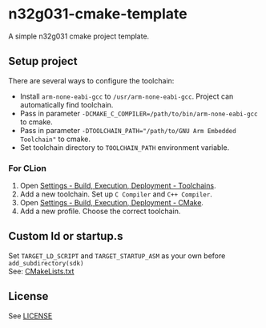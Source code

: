 # n32g031-cmake-template
A simple n32g031 cmake project template.

## Setup project
There are several ways to configure the toolchain:
- Install `arm-none-eabi-gcc` to `/usr/arm-none-eabi-gcc`. Project can automatically find toolchain.
- Pass in parameter `-DCMAKE_C_COMPILER=/path/to/bin/arm-none-eabi-gcc` to cmake.
- Pass in parameter `-DTOOLCHAIN_PATH="/path/to/GNU Arm Embedded Toolchain"` to cmake.
- Set toolchain directory to `TOOLCHAIN_PATH` environment variable.

### For CLion
1. Open [Settings - Build, Execution, Deployment - Toolchains](jetbrains://CLion/settings?name=Build%2C+Execution%2C+Deployment--Toolchains).
2. Add a new toolchain. Set up `C Compiler` and `C++ Compiler`.
3. Open [Settings - Build, Execution, Deployment - CMake](jetbrains://CLion/settings?name=Build%2C+Execution%2C+Deployment--CMake).
4. Add a new profile. Choose the correct toolchain.

## Custom ld or startup.s
Set `TARGET_LD_SCRIPT` and `TARGET_STARTUP_ASM` as your own before `add_subdirectory(sdk)`  
See: [CMakeLists.txt](CMakeLists.txt)

## License
See [LICENSE](LICENSE)
